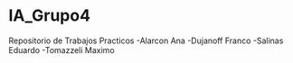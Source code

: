 # IA_Grupo4
Repositorio de Trabajos Practicos
-Alarcon Ana
-Dujanoff Franco
-Salinas Eduardo
-Tomazzeli Maximo